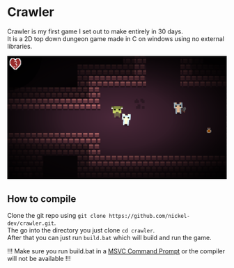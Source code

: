 # Crawler
Crawler is my first game I set out to make entirely in 30 days.  
It is a 2D top down dungeon game made in C on windows using no external libraries.    

![screenshot](screenshot.png)    

## How to compile
Clone the git repo using `git clone https://github.com/nickel-dev/crawler.git`.  
The go into the directory you just clone `cd crawler`.  
After that you can just run `build.bat` which will build and run the game.    

!!! Make sure you run build.bat in a [MSVC Command Prompt](https://learn.microsoft.com/en-us/visualstudio/ide/reference/command-prompt-powershell?view=vs-2022) or the compiler will not be available !!!